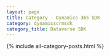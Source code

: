 ```yaml
---
layout: page
title: Category - Dynamics 365 SDK
category: dynamicscrmsdk
category_title: Dataverse SDK
---
```


{% include all-category-posts.html %}